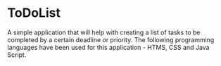 # ToDoList
A simple application that will help with creating a list of tasks to be completed by a certain deadline or priority.
The following programming languages have been used for this application - HTMS, CSS and Java Script.
